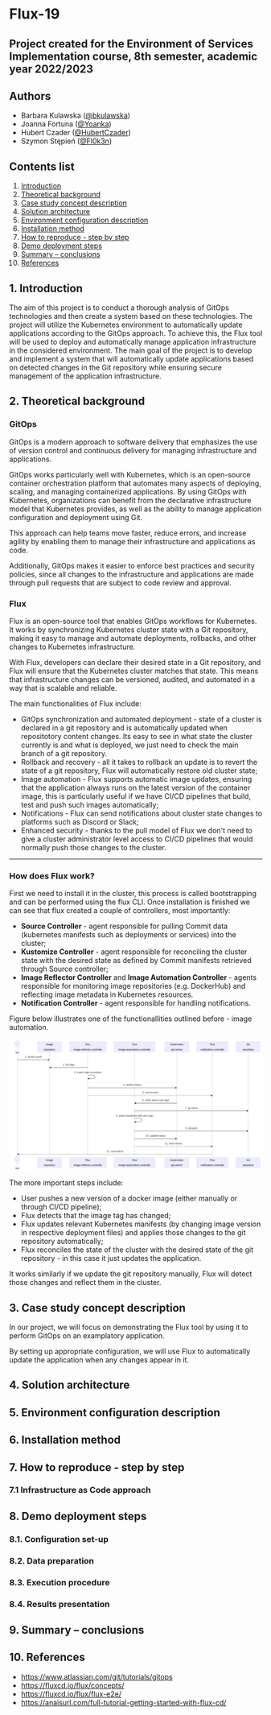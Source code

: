 # Flux-19

## Project created for the Environment of Services Implementation course, 8th semester, academic year 2022/2023

## Authors

- Barbara Kulawska ([@bkulawska](https://github.com/bkulawska))
- Joanna Fortuna ([@Yoanka](https://github.com/Yoanka))
- Hubert Czader ([@HubertCzader](https://github.com/HubertCzader))
- Szymon Stępień ([@Fl0k3n](https://github.com/Fl0k3n))

## Contents list

1. [Introduction](#1-introduction)
2. [Theoretical background](#2-theoretical-background)
3. [Case study concept description](#3-case-study-concept-description)
4. [Solution architecture](#4-solution-architecture)
5. [Environment configuration description](#5-environment-configuration-description)
6. [Installation method](#6-installation-method)
7. [How to reproduce - step by step](#7-how-to-reproduce---step-by-step)
8. [Demo deployment steps](#8-demo-deployment-steps)
9. [Summary – conclusions](#9-summary--conclusions)
10. [References](#10-references)

## 1. Introduction

The aim of this project is to conduct a thorough analysis of GitOps technologies and then create a system based on these technologies. The project will utilize the Kubernetes environment to automatically update applications according to the GitOps approach. To achieve this, the Flux tool will be used to deploy and automatically manage application infrastructure in the considered environment. The main goal of the project is to develop and implement a system that will automatically update applications based on detected changes in the Git repository while ensuring secure management of the application infrastructure.

## 2. Theoretical background

### GitOps

GitOps is a modern approach to software delivery that emphasizes the use of version control and continuous delivery for managing infrastructure and applications.

GitOps works particularly well with Kubernetes, which is an open-source container orchestration platform that automates many aspects of deploying, scaling, and managing containerized applications. By using GitOps with Kubernetes, organizations can benefit from the declarative infrastructure model that Kubernetes provides, as well as the ability to manage application configuration and deployment using Git.

This approach can help teams move faster, reduce errors, and increase agility by enabling them to manage their infrastructure and applications as code.

Additionally, GitOps makes it easier to enforce best practices and security policies, since all changes to the infrastructure and applications are made through pull requests that are subject to code review and approval.

### Flux

Flux is an open-source tool that enables GitOps workflows for Kubernetes. It works by synchronizing Kubernetes cluster state with a Git repository, making it easy to manage and automate deployments, rollbacks, and other changes to Kubernetes infrastructure.

With Flux, developers can declare their desired state in a Git repository, and Flux will ensure that the Kubernetes cluster matches that state. This means that infrastructure changes can be versioned, audited, and automated in a way that is scalable and reliable.

The main functionalities of Flux include:

- GitOps synchronization and automated deployment - state of a cluster is declared in a git repository and is automatically updated when repositotory content changes. Its easy to see in what state the cluster currently is and what is deployed, we just need to check the main branch of a git repository.
- Rollback and recovery - all it takes to rollback an update is to revert the state of a git repository, Flux will automatically restore old cluster state;
- Image automation - Flux supports automatic image updates, ensuring that the application always runs on the latest version of the container image, this is particularly useful if we have CI/CD pipelines that build, test and push such images automatically;
- Notifications - Flux can send notifications about cluster state changes to platforms such as Discord or Slack;
- Enhanced security - thanks to the pull model of Flux we don't need to give a cluster administrator level access to CI/CD pipelines that would normally push those changes to the cluster.

---

### How does Flux work?

First we need to install it in the cluster, this process is called bootstrapping and can be performed using the flux CLI. Once installation is finished we can see that flux created a couple of controllers, most importantly:

- **Source Controller** - agent responsible for pulling Commit data (kubernetes manifests such as deployments or services) into the cluster;
- **Kustomize Controller** - agent responsible for reconciling the cluster state with the desired state as defined by Commit manifests retrieved through Source controller;
- **Image Reflector Controller** and **Image Automation Controller** - agents responsible for monitoring image repositories (e.g. DockerHub) and reflecting image metadata in Kubernetes resources.
- **Notification Controller** - agent responsible for handling notifications.

Figure below illustrates one of the functionallities outlined before - image automation.

<img src="images/flux-image-update-to-git.png">

The more important steps include:

- User pushes a new version of a docker image (either manually or through CI/CD pipeline);
- Flux detects that the image tag has changed;
- Flux updates relevant Kubernetes manifests (by changing image version in respective deployment files) and applies those changes to the git repository automatically;
- Flux reconciles the state of the cluster with the desired state of the git repository - in this case it just updates the application.

It works similarly if we update the git repository manually, Flux will detect those changes and reflect them in the cluster.

## 3. Case study concept description

In our project, we will focus on demonstrating the Flux tool by using it to perform GitOps on an examplatory application.

By setting up appropriate configuration, we will use Flux to automatically update the application when any changes appear in it.

## 4. Solution architecture

## 5. Environment configuration description

## 6. Installation method

## 7. How to reproduce - step by step

### 7.1 Infrastructure as Code approach

## 8. Demo deployment steps

### 8.1. Configuration set-up

### 8.2. Data preparation

### 8.3. Execution procedure

### 8.4. Results presentation

## 9. Summary – conclusions

## 10. References

- https://www.atlassian.com/git/tutorials/gitops
- https://fluxcd.io/flux/concepts/
- https://fluxcd.io/flux/flux-e2e/
- https://anaisurl.com/full-tutorial-getting-started-with-flux-cd/
